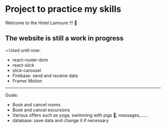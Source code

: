 # Project to practice my skills

Welcome to the Hotel Lamoure !!! 🏨

The website is still a work in progress
-----------------------------------------------------------------------


✓Used until now:

  - react-router-dom
  - react-slick
  - slick-carousel
  - Firebase: send and receive data
  - Framer Motion
-----------------------------------------------------------------------

Goals:
  - Book and cancel rooms
  - Book and cancel excursions
  - Various offers such as yoga, swimming with pigs 🐖, massages,......
  - database: save data and change it if necessary
